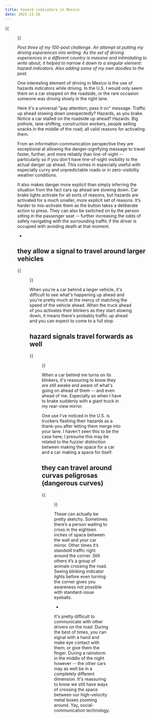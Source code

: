 ```yaml
---
title: hazard indicators in Mexico
date: 2021-11-26
---
```


{{<figure src="/IMG_3952.png" caption="Soumaya Museum in Mexico City">}}

_Post three of my 100-post challenge. An attempt at putting my driving experiences into writing. As the set of driving experiences in a different country is massive and intimidating to write about, it helped to narrow it down to a singular element: hazard indicators. Also adding some of my own doodles to the post._

One interesting element of driving in Mexico is the use of hazards indicators while driving. In the U.S. I would only seem them on a car stopped on the roadside, or the rare occasion someone was driving slowly in the right lane.

Here it's a universal "pay attention; pass it on" message. Traffic up ahead slowing down unexpectedly? Hazards, as you brake. Notice a car stalled on the roadside up ahead? Hazards. Big pothole, lane-shifting, construction workers, people selling snacks in the middle of the road; all valid reasons for activating them.

From an information-communication perspective they are exceptional at allowing the danger-signifying message to travel faster, further, and more reliably than line-of-sight -- particularly so if you don't have line-of-sight visibility to the actual danger up ahead. This comes in especially useful with especially curvy and unpredictable roads or in zero-visibility weather conditions.

It also makes danger more explicit than simply inferring the situation from the fact cars up ahead are slowing down. Car brake lights activate for all sorts of reasons, but hazards are activated for a much smaller, more explicit set of reasons. It’s harder to mis-activate them as the button takes a deliberate action to press. They can also be switched on by the person sitting in the passenger seat -- further increasing the odds of safely navigating with the surrounding traffic if the driver is occupied with avoiding death at that moment.

-

## they allow a signal to travel around larger vehicles

{{<figure src="/Pasted image 20211126104625.png">}}

When you're a car behind a larger vehicle, it's difficult to see what's happening up ahead and you're pretty much at the mercy of matching the speed of the vehicle ahead. When the truck ahead of you activates their blinkers as they start slowing down, it means there's probably traffic up ahead and you can expect to come to a full stop.

## hazard signals travel forwards as well

{{<figure src="/Pasted image 20211126105924.png">}}

When a car behind me turns on its blinkers, it's reassuring to know they are still awake and aware of what's going on ahead of them -- and even ahead of me. Especially so when I have to brake suddenly with a giant truck in my rear-view mirror.

One use I've noticed in the U.S. is truckers flashing their hazards as a thank-you after letting them merge into your lane. I haven't seen this to be the case here; I presume this may be related to the fuzzier distinction between making the space for a car and a car making a space for itself.

## they can travel around curvas peligrosas (dangerous curves)

{{<figure src="/Pasted image 20211126104649.png">}}

These can actually be pretty sketchy. Sometimes there’s a person waiting to cross in the eighteen inches of space between the wall and your car mirror. Other times it’s standstill traffic right around the corner. Still others it’s a group of animals crossing the road. Seeing blinking indicator lights before even turning the corner gives you awareness not possible with standard-issue eyeballs.

-

It's pretty difficult to communicate with other drivers on the road. During the best of times, you can signal with a hand and make eye contact with them; or give them the finger. During a rainstorm in the middle of the night however -- the other cars may as well be in a completely different dimension. It's reassuring to know we still have ways of crossing the space between our high-velocity metal boxes zooming around. Yay, social-communication technology.
